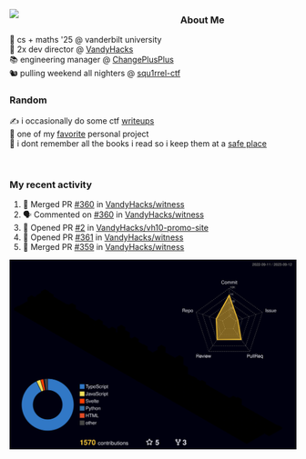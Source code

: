 <!-- 
Hey what are you doing here? 
I admire your curiosity tho
Shoot me an email (zinean00 at gmail dot com)
Let's connect! 
-->

<p float="left">
  <img src='https://imgur.com/nGM66Ev.png' width='300' align="left">
  <p>
    
  <h3>About Me</h3>
  🏫 cs + maths '25 @ vanderbilt university <br>
  🌊 2x dev director @ <a href="https://github.com/vandyhacks">VandyHacks</a> <br>
  📚 engineering manager @ <a href="https://github.com/changeplusplusvandy">ChangePlusPlus<a> <br>
  🐿 pulling weekend all nighters @ <a href="https://github.com/squ1rrel-ctf">squ1rrel-ctf</a> <br>
  
  <h3>Random</h3>
  ✍️ i occasionally do some ctf <a href="https://squ1rrel.dev/author/zineanteoh">writeups</a> <br>
  📱 one of my <a href="https://github.com/zineanteoh/vinkybox-app">favorite</a> personal project<br>
  📖 i dont remember all the books i read so i keep them at a <a href="https://www.goodreads.com/user/show/80901669-zi">safe place</a>
  </p>
  
</p>

<br>
<!-- <i>generated by <a href="https://labs.openai.com/s/0hW1r6PFYo3Zh0a7UoxK2AMp" target="_blank">dall-e 2</a></i> -->

<h3>My recent activity</h3>

<!--START_SECTION:activity-->
1. 🎉 Merged PR [#360](https://github.com/VandyHacks/witness/pull/360) in [VandyHacks/witness](https://github.com/VandyHacks/witness)
2. 🗣 Commented on [#360](https://github.com/VandyHacks/witness/pull/360#issuecomment-1716665884) in [VandyHacks/witness](https://github.com/VandyHacks/witness)
3. 💪 Opened PR [#2](https://github.com/VandyHacks/vh10-promo-site/pull/2) in [VandyHacks/vh10-promo-site](https://github.com/VandyHacks/vh10-promo-site)
4. 💪 Opened PR [#361](https://github.com/VandyHacks/witness/pull/361) in [VandyHacks/witness](https://github.com/VandyHacks/witness)
5. 🎉 Merged PR [#359](https://github.com/VandyHacks/witness/pull/359) in [VandyHacks/witness](https://github.com/VandyHacks/witness)
<!--END_SECTION:activity-->

![](./profile-3d-contrib/profile-night-rainbow.svg)
